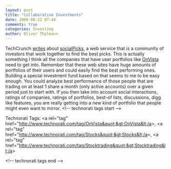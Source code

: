 ```yaml
---
layout: post
title: "Collaborative Investments"
date: 2006-08-22 07:44
comments: true
categories: Investing
author: Oliver Thylmann
---
```






TechCrunch [writes](http://www.techcrunch.com/2006/08/21/socialpicks-enables-collaborative-investment-research/) about [socialPicks](http://socialpicks.com/about/beta), a web service that is a community of investors that work together to find the best picks. This is actually something I think all the companies that have user portfolios like [OnVista](http://onvista.de/) need to get into. Remember that these web sites have huge amounts of portfolios of their users and could easily find the best performing ones. Building a special investment fund based on that seems to me to be easy enough. You could analyze best performance of those people that are trading on at least 1 share a month (only active accounts) over a given period just to start with. If you then take into account social interactions, ratings of companies, ratings of portfolios, best-of lists, discussions, digg like features, you are really getting into a new kind of portfolio that people might even want to mirror.
&lt;!-- technorati tags start --&gt;

Technorati Tags: &lt;a rel=&quot;tag&quot; href=&quot;http://www.technorati.com/tag/OnVista&quot;&gt;OnVista&lt;/a&gt;, &lt;a rel=&quot;tag&quot; href=&quot;http://www.technorati.com/tag/Stocks&quot;&gt;Stocks&lt;/a&gt;, &lt;a rel=&quot;tag&quot; href=&quot;http://www.technorati.com/tag/Stocktrading&quot;&gt;Stocktrading&lt;/a&gt;

&lt;!-- technorati tags end --&gt;

